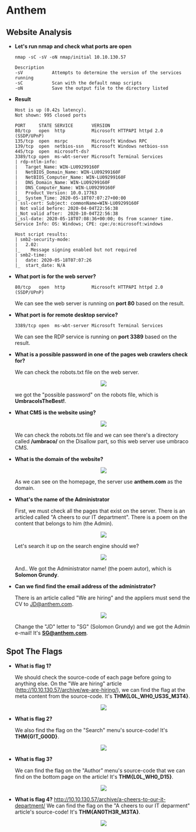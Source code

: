 # Anthem

## Website Analysis

+ **Let's run nmap and check what ports are open**
  ```
  nmap -sC -sV -oN nmap/initial 10.10.130.57

  Description
  -sV			Attempts to determine the version of the services running
  -sC			Scan with the default nmap scripts
  -oN			Save the output file to the directory listed
  ```
+ **Result**
  ```
  Host is up (0.42s latency).
  Not shown: 995 closed ports

  PORT     STATE SERVICE       VERSION
  80/tcp   open  http          Microsoft HTTPAPI httpd 2.0 (SSDP/UPnP)
  135/tcp  open  msrpc         Microsoft Windows RPC
  139/tcp  open  netbios-ssn   Microsoft Windows netbios-ssn
  445/tcp  open  microsoft-ds?
  3389/tcp open  ms-wbt-server Microsoft Terminal Services
  | rdp-ntlm-info: 
  |   Target_Name: WIN-LU09299160F
  |   NetBIOS_Domain_Name: WIN-LU09299160F
  |   NetBIOS_Computer_Name: WIN-LU09299160F
  |   DNS_Domain_Name: WIN-LU09299160F
  |   DNS_Computer_Name: WIN-LU09299160F
  |   Product_Version: 10.0.17763
  |_  System_Time: 2020-05-18T07:07:27+00:00
  | ssl-cert: Subject: commonName=WIN-LU09299160F
  | Not valid before: 2020-04-04T22:56:38
  |_Not valid after:  2020-10-04T22:56:38
  |_ssl-date: 2020-05-18T07:08:36+00:00; 0s from scanner time.
  Service Info: OS: Windows; CPE: cpe:/o:microsoft:windows

  Host script results:
  | smb2-security-mode: 
  |   2.02: 
  |_    Message signing enabled but not required
  | smb2-time: 
  |   date: 2020-05-18T07:07:26
  |_  start_date: N/A
  ```
+ **What port is for the web server?**

  ```
  80/tcp   open  http          Microsoft HTTPAPI httpd 2.0 (SSDP/UPnP)
  ```
  We can see the web server is running on **port 80** based on the result.
  
+ **What port is for remote desktop service?**
  ```
  3389/tcp open  ms-wbt-server Microsoft Terminal Services
  ```
  We can see the RDP service is running on **port 3389** based on the result.
  
+ **What is a possible password in one of the pages web crawlers check for?**
  
  We can check the robots.txt file on the web server.
  
  <p align="center">
  <img src="./images/robots.png" />
  </p>
  
  we got the "possible password" on the robots file, which is **UmbracoIsTheBest!**.

+ **What CMS is the website using?**
  
  <p align="center">
  <img src="./images/robots.png" />
  </p>
 
  We can check the robots.txt file and we can see there's a directory called **/umbraco/** on the Disallow part, so this web server use umbraco CMS.

+ **What is the domain of the website?**
  
  <p align="center">
  <img src="./images/homepage.png" />
  </p>
  
  As we can see on the homepage, the server use **anthem.com** as the domain.

+ **What's the name of the Administrator**

  First, we must check all the pages that exist on the server.  There is an articled called "A cheers to our IT department". There is a poem on the content that belongs to him (the Admin). 
  
  <p align="center">
  <img src="./images/poem.png" />
  </p>
  
  Let's search it up on the search engine should we?
  
  <p align="center">
  <img src="./images/search.png" />
  </p>
  
  And.. We got the Administrator name! (the poem autor), which is **Solomon Grundy**.
 
+ **Can we find find the email address of the administrator?**

  There is an article called "We are hiring" and the appliers must send the CV to JD@anthem.com. 

  <p align="center">
  <img src="./images/hiring.png" />
  </p>
  
  Change the "JD" letter to "SG" (Solomon Grundy) and we got the Admin e-mail! It's **SG@anthem.com**.
  
## Spot The Flags

+ **What is flag 1?**

  We should check the source-code of each page before going to anything else. On the "We are hiring" article (http://10.10.130.57/archive/we-are-hiring/), we can find the flag at the meta content from the source-code. It's **THM{L0L_WH0_US3S_M3T4}**.
  
  <p align="center">
  <img src="./images/flag1.png" />
  </p>
  
+ **What is flag 2?**

  We also find the flag on the "Search" menu's source-code! It's **THM{G!T_G00D}**.
  
  <p align="center">
  <img src="./images/flag2.png" />
  </p>
  
+ **What is flag 3?**

  We can find the flag on the "Author" menu's source-code that we can find on the bottom page on the article! It's **THM{L0L_WH0_D15}**.
  
  <p align="center">
  <img src="./images/flag3.png" />
  </p>
  
+ **What is flag 4?**
http://10.10.130.57/archive/a-cheers-to-our-it-department/
  We can find the flag on the "A cheers to our IT deparment" article's source-code! It's **THM{AN0TH3R_M3TA}**.
  
  <p align="center">
  <img src="./images/flag4.png" />
  </p>
  
  
  
